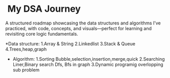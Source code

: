 # ​ My DSA Journey

A structured roadmap showcasing the data structures and algorithms I’ve practiced, with code, concepts, and visuals—perfect for learning and revisiting core logic fundamentals.



*Data structure:
1.Array & String
2.Linkedlist
3.Stack & Queue
4.Trees,heap,graph




* Algorithm:
1.Sorting
Bubble,selection,insertion,merge,quick
2.Searching
Liner,Binary search
Dfs, Bfs in graph
3.Dynamic programig
overlopping sub problem
  



